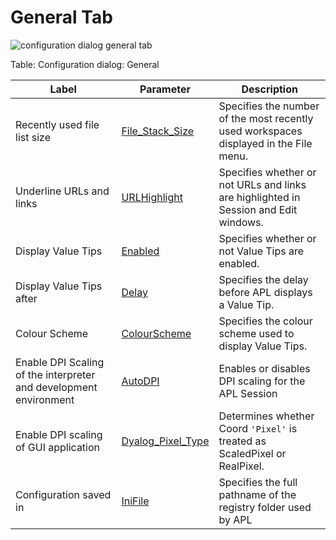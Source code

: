 <h1 class="heading"><span class="name">General Tab</span></h1>

![configuration dialog general tab](../../img/configuration-dialog-general-tab.png)

Table: Configuration dialog: General

|Label|Parameter|Description|
|---|---|---|
|Recently used file list size|[File_Stack_Size](../../configuration-parameters/file-stack-size.md)|Specifies the number of the most recently used workspaces displayed in the File menu.|
|Underline URLs and links|[URLHighlight](../../configuration-parameters/urlhighlight.md)|Specifies whether or not URLs and links are highlighted in Session and Edit windows.|
|Display Value Tips|[Enabled](../../configuration-parameters/valuetips/enabled.md)|Specifies whether or not Value Tips are enabled.|
|Display Value Tips after|[Delay](../../configuration-parameters/valuetips/delay.md)|Specifies the delay before APL displays a Value Tip.|
|Colour Scheme|[ColourScheme](../../configuration-parameters/valuetips/colourscheme.md)|Specifies the colour scheme used to display Value Tips.|
|Enable DPI Scaling of the interpreter and development environment|[AutoDPI](../../configuration-parameters/autodpi.md)|Enables or disables DPI scaling for the APL Session|
|Enable DPI scaling of GUI application|[Dyalog_Pixel_Type](../../configuration-parameters/dyalog-pixel-type.md)|Determines whether Coord `'Pixel'` is treated as ScaledPixel or RealPixel.|
|Configuration saved in|[IniFile](../../configuration-parameters/inifile.md)|Specifies the full pathname of the registry folder used by APL|
